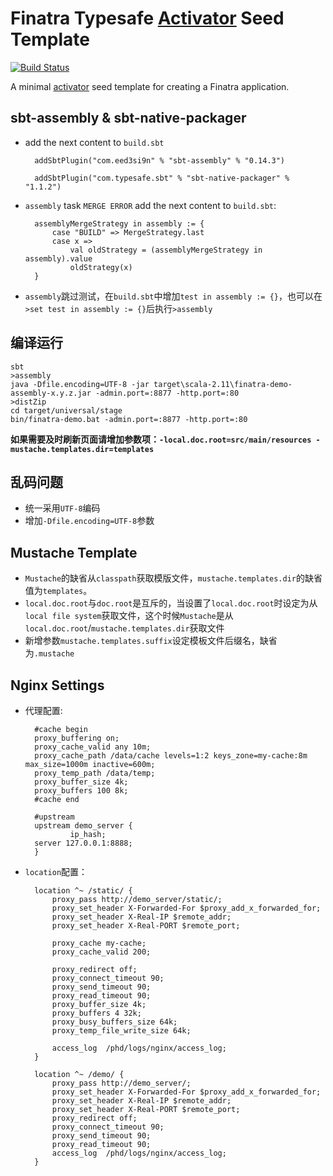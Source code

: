 # Finatra Typesafe [Activator](https://www.typesafe.com/get-started) Seed Template

[![Build Status](https://secure.travis-ci.org/twitter/finatra-activator-seed.png?branch=master)](http://travis-ci.org/twitter/finatra-activator-seed?branch=master)

A minimal [activator](https://www.typesafe.com/get-started) seed template for creating a Finatra application.


## sbt-assembly & sbt-native-packager
+ add the next content to `build.sbt`

        addSbtPlugin("com.eed3si9n" % "sbt-assembly" % "0.14.3")

        addSbtPlugin("com.typesafe.sbt" % "sbt-native-packager" % "1.1.2")

+ `assembly` task `MERGE ERROR` add the next content to `build.sbt`:

        assemblyMergeStrategy in assembly := {
            case "BUILD" => MergeStrategy.last
            case x =>
                val oldStrategy = (assemblyMergeStrategy in assembly).value
                oldStrategy(x)
        }

+ `assembly`跳过测试，在`build.sbt`中增加`test in assembly := {}`，也可以在`>set test in assembly := {}`后执行`>assembly`

## 编译运行

    sbt
    >assembly
    java -Dfile.encoding=UTF-8 -jar target\scala-2.11\finatra-demo-assembly-x.y.z.jar -admin.port=:8877 -http.port=:80 
    >distZip
    cd target/universal/stage
    bin/finatra-demo.bat -admin.port=:8877 -http.port=:80
    
__如果需要及时刷新页面请增加参数项：`-local.doc.root=src/main/resources -mustache.templates.dir=templates`__    

## 乱码问题
+ 统一采用`UTF-8`编码
+ 增加`-Dfile.encoding=UTF-8`参数    

## Mustache Template
+ `Mustache`的缺省从`classpath`获取模版文件，`mustache.templates.dir`的缺省值为`templates`。
+ `local.doc.root`与`doc.root`是互斥的，当设置了`local.doc.root`时设定为从`local file system`获取文件，这个时候`Mustache`是从`local.doc.root`/`mustache.templates.dir`获取文件
+ 新增参数`mustache.templates.suffix`设定模板文件后缀名，缺省为`.mustache`

## Nginx Settings
+ 代理配置:

        #cache begin
        proxy_buffering on;
        proxy_cache_valid any 10m;
        proxy_cache_path /data/cache levels=1:2 keys_zone=my-cache:8m max_size=1000m inactive=600m;
        proxy_temp_path /data/temp;
        proxy_buffer_size 4k;
        proxy_buffers 100 8k;
        #cache end
        
        #upstream
        upstream demo_server {
                ip_hash;
        server 127.0.0.1:8888;
        }

+ `location`配置：
        
        location ^~ /static/ {
            proxy_pass http://demo_server/static/;
            proxy_set_header X-Forwarded-For $proxy_add_x_forwarded_for;
            proxy_set_header X-Real-IP $remote_addr;
            proxy_set_header X-Real-PORT $remote_port;
            
            proxy_cache my-cache;
            proxy_cache_valid 200;

            proxy_redirect off;
            proxy_connect_timeout 90;
            proxy_send_timeout 90;
            proxy_read_timeout 90;
            proxy_buffer_size 4k;
            proxy_buffers 4 32k;
            proxy_busy_buffers_size 64k;
            proxy_temp_file_write_size 64k;

            access_log  /phd/logs/nginx/access_log;
        }
        
        location ^~ /demo/ {
            proxy_pass http://demo_server/;
            proxy_set_header X-Forwarded-For $proxy_add_x_forwarded_for;
            proxy_set_header X-Real-IP $remote_addr;
            proxy_set_header X-Real-PORT $remote_port;
            proxy_redirect off;
            proxy_connect_timeout 90;
            proxy_send_timeout 90;
            proxy_read_timeout 90;
            access_log  /phd/logs/nginx/access_log;
        }


